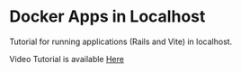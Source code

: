 # Docker Apps in Localhost
Tutorial for running applications (Rails and Vite) in localhost.

Video Tutorial is available [Here](https://youtu.be/w_e_TZnJ7DA)
